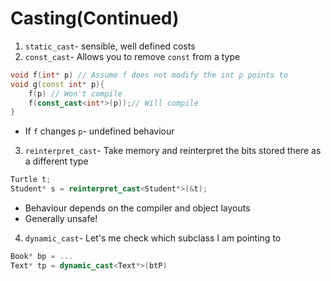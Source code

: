 # Casting(Continued)
1. `static_cast`- sensible, well defined costs
2. `const_cast`- Allows you to remove `const` from a type
```cpp
void f(int* p) // Assume f does not modify the int p points to
void g(const int* p){
	f(p) // Won't compile
	f(const_cast<int*>(p));// Will compile
}
```
- If `f` changes `p`- undefined behaviour
3. `reinterpret_cast`- Take memory and reinterpret the bits stored there as a different type
```cpp
Turtle t;
Student* s = reinterpret_cast<Student*>(&t);
```
- Behaviour depends on the compiler and object layouts
- Generally unsafe!
4. `dynamic_cast`- Let's me check which subclass I am pointing to
```cpp
Book* bp = ...
Text* tp = dynamic_cast<Text*>(btP)
```